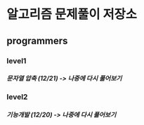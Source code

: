 # 알고리즘 문제풀이 저장소

## programmers
### level1
##### 문자열 압축 (12/21) -> 나중에 다시 풀어보기


### level2
##### 기능개발 (12/20) -> 나중에 다시 풀어보기